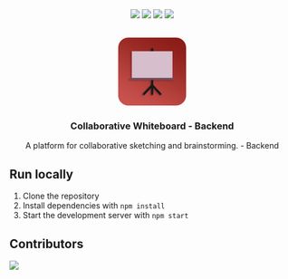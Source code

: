 <div align="center">
  <img src="https://img.shields.io/badge/npm-CB3837?style=for-the-badge&logo=npm&logoColor=white">
  <img src="https://img.shields.io/badge/Socket.io-010101?style=for-the-badge&logo=socket.io&logoColor=white">
  <img src="https://img.shields.io/badge/MongoDB-4EA94B?style=for-the-badge&logo=mongodb&logoColor=white">
  <img src="https://img.shields.io/badge/docker-%230db7ed.svg?style=for-the-badge&logo=docker&logoColor=white">
</div>

<br />
<p align="center">
  <img src="assets/icon.png" alt="Logo" width="120" height="120" style="border-radius:15%;">

  <h3 align="center">Collaborative Whiteboard - Backend</h3>
  <p align="center">A platform for collaborative sketching and brainstorming. - Backend</p>
</p>

## Run locally

1. Clone the repository
2. Install dependencies with `npm install`
3. Start the development server with `npm start`

## Contributors

<a href="https://github.com/Kuuhhl/Collaborative-Whiteboard-Backend/graphs/contributors">
  <img src="https://contrib.rocks/image?repo=Kuuhhl/Collaborative-Whiteboard-Backend" />
</a>
